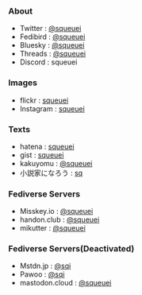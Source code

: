 ### About

- Twitter : [@squeuei](https://twitter.com/squeuei)
- Fedibird : [@squeuei](https://fedibird.com/@squeuei)
- Bluesky : [@squeuei](https://bsky.app/profile/squeuei.bsky.social)
- Threads : [@squeuei](https://www.threads.net/@squeuei)
- Discord : squeuei

### Images

- flickr : [squeuei](http://flickr.com/photos/squeuei/)
- Instagram : [squeuei](https://www.instagram.com/squeuei/)

### Texts

- hatena : [squeuei](https://profile.hatena.ne.jp/squeuei/)
- gist : [squeuei](http://gist.github.com/squeuei)
- kakuyomu : [@squeuei](https://kakuyomu.jp/users/squeuei)
- 小説家になろう : [sq](https://mypage.syosetu.com/870370/)

### Fediverse Servers

- Misskey.io : [@squeuei](https://misskey.io/@squeuei)
- handon.club : [@squeuei](https://handon.club/@squeuei)
- mikutter : [@squeuei](https://social.mikutter.hachune.net/@squeuei)

### Fediverse Servers(Deactivated)

- Mstdn.jp : [@sqi](https://mstdn.jp/@sqi)
- Pawoo : [@sqi](https://pawoo.net/@sqi)
- mastodon.cloud : [@squeuei](https://mastodon.cloud/@squeuei)
